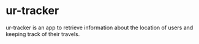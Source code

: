 # ur-tracker
ur-tracker is an app to retrieve information about the location of users and keeping track of their travels.
